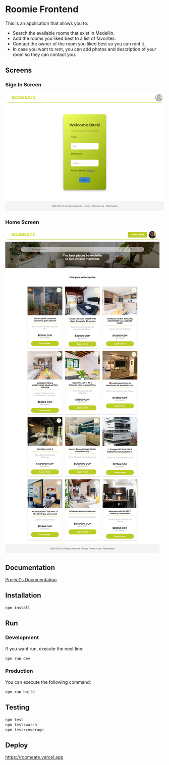#  Roomie Frontend

This is an application that allows you to:

* Search the available rooms that exist in Medellin.
* Add the rooms you liked best to a list of favorites.
* Contact the owner of the room you liked best so you can rent it.
* In case you want to rent, you can add photos and description of your room so they can contact you.

## Screens

### Sign In Screen
![Sign In Screen](https://github.com/DJ3-PM/roomie-frontend/blob/master/src/assets/static/Screen-Roomeate-SignIn.png)

### Home Screen
![Home Screen](https://github.com/DJ3-PM/roomie-frontend/blob/master/src/assets/static/Screen-Roomeate-Home.jpg)

## Documentation

[Project's Documentation](https://www.notion.so/rommeate/ROOMEATE-667938234447475eb34e458204eed61e)

## Installation

```
npm install
```

## Run

### Development

If you want run, execute the next line:

```
npm run dev

```

### Production

You can execute the following command:

```
npm run build
```

## Testing

```
npm test
npm test:watch
npm test:coverage
```

## Deploy

https://roomeate.vercel.app
